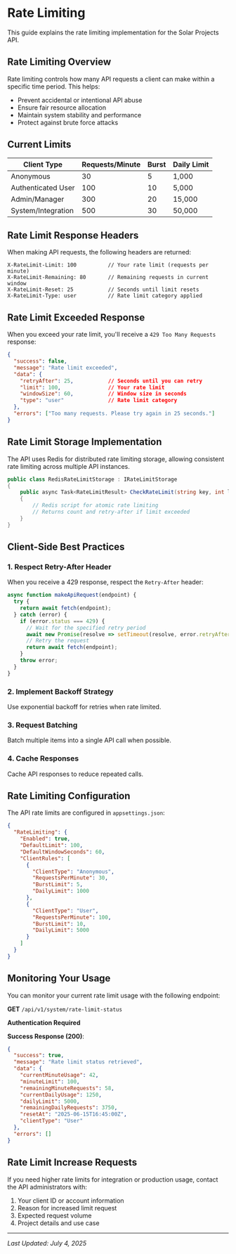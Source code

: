 # Rate Limiting

This guide explains the rate limiting implementation for the Solar Projects API.

## Rate Limiting Overview

Rate limiting controls how many API requests a client can make within a specific time period. This helps:

- Prevent accidental or intentional API abuse
- Ensure fair resource allocation
- Maintain system stability and performance
- Protect against brute force attacks

## Current Limits

| Client Type | Requests/Minute | Burst | Daily Limit |
|-------------|-----------------|-------|------------|
| Anonymous | 30 | 5 | 1,000 |
| Authenticated User | 100 | 10 | 5,000 |
| Admin/Manager | 300 | 20 | 15,000 |
| System/Integration | 500 | 30 | 50,000 |

## Rate Limit Response Headers

When making API requests, the following headers are returned:

```
X-RateLimit-Limit: 100          // Your rate limit (requests per minute)
X-RateLimit-Remaining: 80       // Remaining requests in current window
X-RateLimit-Reset: 25           // Seconds until limit resets
X-RateLimit-Type: user          // Rate limit category applied
```

## Rate Limit Exceeded Response

When you exceed your rate limit, you'll receive a `429 Too Many Requests` response:

```json
{
  "success": false,
  "message": "Rate limit exceeded",
  "data": {
    "retryAfter": 25,           // Seconds until you can retry
    "limit": 100,               // Your rate limit
    "windowSize": 60,           // Window size in seconds
    "type": "user"              // Rate limit category
  },
  "errors": ["Too many requests. Please try again in 25 seconds."]
}
```

## Rate Limit Storage Implementation

The API uses Redis for distributed rate limiting storage, allowing consistent rate limiting across multiple API instances.

```csharp
public class RedisRateLimitStorage : IRateLimitStorage
{
    public async Task<RateLimitResult> CheckRateLimit(string key, int limit, TimeSpan window)
    {
        // Redis script for atomic rate limiting
        // Returns count and retry-after if limit exceeded
    }
}
```

## Client-Side Best Practices

### 1. Respect Retry-After Header

When you receive a 429 response, respect the `Retry-After` header:

```javascript
async function makeApiRequest(endpoint) {
  try {
    return await fetch(endpoint);
  } catch (error) {
    if (error.status === 429) {
      // Wait for the specified retry period
      await new Promise(resolve => setTimeout(resolve, error.retryAfter * 1000));
      // Retry the request
      return await fetch(endpoint);
    }
    throw error;
  }
}
```

### 2. Implement Backoff Strategy

Use exponential backoff for retries when rate limited.

### 3. Request Batching

Batch multiple items into a single API call when possible.

### 4. Cache Responses

Cache API responses to reduce repeated calls.

## Rate Limiting Configuration

The API rate limits are configured in `appsettings.json`:

```json
{
  "RateLimiting": {
    "Enabled": true,
    "DefaultLimit": 100,
    "DefaultWindowSeconds": 60,
    "ClientRules": [
      {
        "ClientType": "Anonymous",
        "RequestsPerMinute": 30,
        "BurstLimit": 5,
        "DailyLimit": 1000
      },
      {
        "ClientType": "User", 
        "RequestsPerMinute": 100,
        "BurstLimit": 10,
        "DailyLimit": 5000
      }
    ]
  }
}
```

## Monitoring Your Usage

You can monitor your current rate limit usage with the following endpoint:

**GET** `/api/v1/system/rate-limit-status`

**Authentication Required**

**Success Response (200)**:
```json
{
  "success": true,
  "message": "Rate limit status retrieved",
  "data": {
    "currentMinuteUsage": 42,
    "minuteLimit": 100,
    "remainingMinuteRequests": 58,
    "currentDailyUsage": 1250,
    "dailyLimit": 5000,
    "remainingDailyRequests": 3750,
    "resetAt": "2025-06-15T16:45:00Z",
    "clientType": "User"
  },
  "errors": []
}
```

## Rate Limit Increase Requests

If you need higher rate limits for integration or production usage, contact the API administrators with:

1. Your client ID or account information
2. Reason for increased limit request
3. Expected request volume
4. Project details and use case

---
*Last Updated: July 4, 2025*
